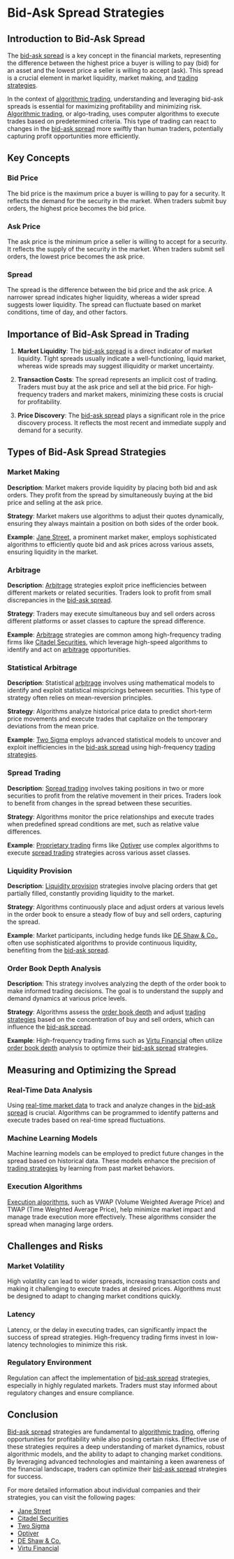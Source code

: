 # Bid-Ask Spread Strategies

## Introduction to Bid-Ask Spread

The [bid-ask spread](../b/bid-ask_spread.md) is a key concept in the financial markets, representing the difference between the highest price a buyer is willing to pay (bid) for an asset and the lowest price a seller is willing to accept (ask). This spread is a crucial element in market liquidity, market making, and [trading strategies](../t/trading_strategies.md).

In the context of [algorithmic trading](../a/algorithmic_trading.md), understanding and leveraging bid-ask spreads is essential for maximizing profitability and minimizing risk. [Algorithmic trading](../a/algorithmic_trading.md), or algo-trading, uses computer algorithms to execute trades based on predetermined criteria. This type of trading can react to changes in the [bid-ask spread](../b/bid-ask_spread.md) more swiftly than human traders, potentially capturing profit opportunities more efficiently.

## Key Concepts

### Bid Price

The bid price is the maximum price a buyer is willing to pay for a security. It reflects the demand for the security in the market. When traders submit buy orders, the highest price becomes the bid price.

### Ask Price

The ask price is the minimum price a seller is willing to accept for a security. It reflects the supply of the security in the market. When traders submit sell orders, the lowest price becomes the ask price.

### Spread

The spread is the difference between the bid price and the ask price. A narrower spread indicates higher liquidity, whereas a wider spread suggests lower liquidity. The spread can fluctuate based on market conditions, time of day, and other factors.

## Importance of Bid-Ask Spread in Trading

1. **Market Liquidity**: The [bid-ask spread](../b/bid-ask_spread.md) is a direct indicator of market liquidity. Tight spreads usually indicate a well-functioning, liquid market, whereas wide spreads may suggest illiquidity or market uncertainty.

2. **Transaction Costs**: The spread represents an implicit cost of trading. Traders must buy at the ask price and sell at the bid price. For high-frequency traders and market makers, minimizing these costs is crucial for profitability.

3. **Price Discovery**: The [bid-ask spread](../b/bid-ask_spread.md) plays a significant role in the price discovery process. It reflects the most recent and immediate supply and demand for a security.

## Types of Bid-Ask Spread Strategies

### Market Making

**Description**: Market makers provide liquidity by placing both bid and ask orders. They profit from the spread by simultaneously buying at the bid price and selling at the ask price. 

**Strategy**: Market makers use algorithms to adjust their quotes dynamically, ensuring they always maintain a position on both sides of the order book.

**Example**: [Jane Street](https://www.janestreet.com/), a prominent market maker, employs sophisticated algorithms to efficiently quote bid and ask prices across various assets, ensuring liquidity in the market.

### Arbitrage

**Description**: [Arbitrage](../a/arbitrage.md) strategies exploit price inefficiencies between different markets or related securities. Traders look to profit from small discrepancies in the [bid-ask spread](../b/bid-ask_spread.md).

**Strategy**: Traders may execute simultaneous buy and sell orders across different platforms or asset classes to capture the spread difference.

**Example**: [Arbitrage](../a/arbitrage.md) strategies are common among high-frequency trading firms like [Citadel Securities](https://www.citadelsecurities.com/), which leverage high-speed algorithms to identify and act on [arbitrage](../a/arbitrage.md) opportunities.

### Statistical Arbitrage

**Description**: Statistical [arbitrage](../a/arbitrage.md) involves using mathematical models to identify and exploit statistical mispricings between securities. This type of strategy often relies on mean-reversion principles.

**Strategy**: Algorithms analyze historical price data to predict short-term price movements and execute trades that capitalize on the temporary deviations from the mean price.

**Example**: [Two Sigma](https://www.twosigma.com/) employs advanced statistical models to uncover and exploit inefficiencies in the [bid-ask spread](../b/bid-ask_spread.md) using high-frequency [trading strategies](../t/trading_strategies.md).

### Spread Trading

**Description**: [Spread trading](../s/spread_trading.md) involves taking positions in two or more securities to profit from the relative movement in their prices. Traders look to benefit from changes in the spread between these securities.

**Strategy**: Algorithms monitor the price relationships and execute trades when predefined spread conditions are met, such as relative value differences.

**Example**: [Proprietary trading](../p/proprietary_trading.md) firms like [Optiver](https://www.optiver.com/) use complex algorithms to execute [spread trading](../s/spread_trading.md) strategies across various asset classes.

### Liquidity Provision

**Description**: [Liquidity provision](../l/liquidity_provision.md) strategies involve placing orders that get partially filled, constantly providing liquidity to the market.

**Strategy**: Algorithms continuously place and adjust orders at various levels in the order book to ensure a steady flow of buy and sell orders, capturing the spread.

**Example**: Market participants, including hedge funds like [DE Shaw & Co.](https://www.deshaw.com/), often use sophisticated algorithms to provide continuous liquidity, benefiting from the [bid-ask spread](../b/bid-ask_spread.md).

### Order Book Depth Analysis

**Description**: This strategy involves analyzing the depth of the order book to make informed trading decisions. The goal is to understand the supply and demand dynamics at various price levels.

**Strategy**: Algorithms assess the [order book depth](../o/order_book_depth.md) and adjust [trading strategies](../t/trading_strategies.md) based on the concentration of buy and sell orders, which can influence the [bid-ask spread](../b/bid-ask_spread.md).

**Example**: High-frequency trading firms such as [Virtu Financial](https://www.virtu.com/) often utilize [order book depth](../o/order_book_depth.md) analysis to optimize their [bid-ask spread](../b/bid-ask_spread.md) strategies.

## Measuring and Optimizing the Spread

### Real-Time Data Analysis

Using [real-time market data](../r/real-time_market_data.md) to track and analyze changes in the [bid-ask spread](../b/bid-ask_spread.md) is crucial. Algorithms can be programmed to identify patterns and execute trades based on real-time spread fluctuations.

### Machine Learning Models

Machine learning models can be employed to predict future changes in the spread based on historical data. These models enhance the precision of [trading strategies](../t/trading_strategies.md) by learning from past market behaviors.

### Execution Algorithms

[Execution algorithms](../e/execution_algorithms.md), such as VWAP (Volume Weighted Average Price) and TWAP (Time Weighted Average Price), help minimize market impact and manage trade execution more effectively. These algorithms consider the spread when managing large orders.

## Challenges and Risks

### Market Volatility

High volatility can lead to wider spreads, increasing transaction costs and making it challenging to execute trades at desired prices. Algorithms must be designed to adapt to changing market conditions quickly.

### Latency

Latency, or the delay in executing trades, can significantly impact the success of spread strategies. High-frequency trading firms invest in low-latency technologies to minimize this risk.

### Regulatory Environment

Regulation can affect the implementation of [bid-ask spread](../b/bid-ask_spread.md) strategies, especially in highly regulated markets. Traders must stay informed about regulatory changes and ensure compliance.

## Conclusion

[Bid-ask spread](../b/bid-ask_spread.md) strategies are fundamental to [algorithmic trading](../a/algorithmic_trading.md), offering opportunities for profitability while also posing certain risks. Effective use of these strategies requires a deep understanding of market dynamics, robust algorithmic models, and the ability to adapt to changing market conditions. By leveraging advanced technologies and maintaining a keen awareness of the financial landscape, traders can optimize their [bid-ask spread](../b/bid-ask_spread.md) strategies for success.

For more detailed information about individual companies and their strategies, you can visit the following pages:

- [Jane Street](https://www.janestreet.com/)
- [Citadel Securities](https://www.citadelsecurities.com/)
- [Two Sigma](https://www.twosigma.com/)
- [Optiver](https://www.optiver.com/)
- [DE Shaw & Co.](https://www.deshaw.com/)
- [Virtu Financial](https://www.virtu.com/)